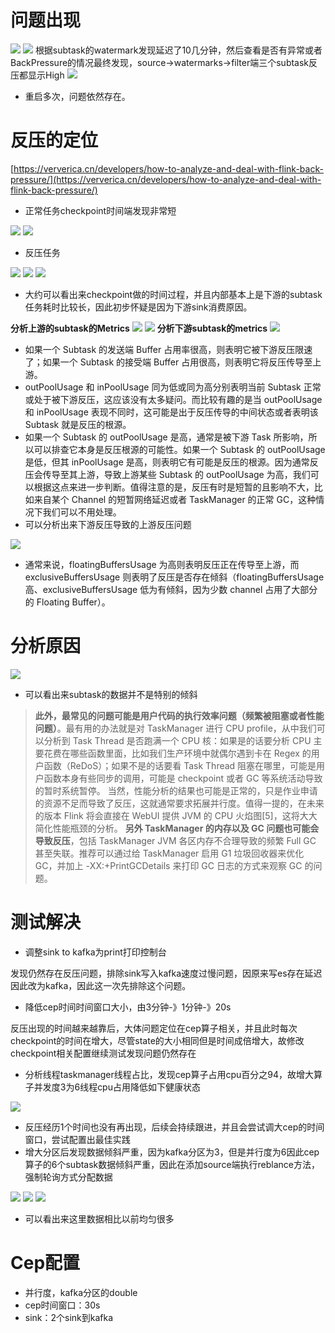 # 问题出现
![](https://cdn.nlark.com/yuque/0/2020/png/361846/1587034351686-7c2bc225-de81-484a-9f4c-ff38f358a632.png#align=left&display=inline&height=372&margin=%5Bobject%20Object%5D&originHeight=372&originWidth=1460&size=0&status=done&style=none&width=1460)
![](https://cdn.nlark.com/yuque/0/2020/png/361846/1587034351663-02121784-a3cc-42eb-ba4a-714912269fbd.png#align=left&display=inline&height=166&margin=%5Bobject%20Object%5D&originHeight=166&originWidth=732&size=0&status=done&style=none&width=732)
根据subtask的watermark发现延迟了10几分钟，然后查看是否有异常或者BackPressure的情况最终发现，source->watermarks->filter端三个subtask反压都显示High
![](https://cdn.nlark.com/yuque/0/2020/png/361846/1587034351603-48eae46b-8bea-480c-8240-9d47926f34e8.png#align=left&display=inline&height=556&margin=%5Bobject%20Object%5D&originHeight=556&originWidth=1542&size=0&status=done&style=none&width=1542)


- 重启多次，问题依然存在。
# 反压的定位
[https://ververica.cn/developers/how-to-analyze-and-deal-with-flink-back-pressure/](https://ververica.cn/developers/how-to-analyze-and-deal-with-flink-back-pressure/)

- 正常任务checkpoint时间端发现非常短

![](https://cdn.nlark.com/yuque/0/2020/png/361846/1587034351712-897811f8-6b9c-4850-980a-5499f4263054.png#align=left&display=inline&height=730&margin=%5Bobject%20Object%5D&originHeight=651&originWidth=1920&size=0&status=done&style=none&width=2152)
![](https://cdn.nlark.com/yuque/0/2020/png/361846/1587034351598-90968eeb-f12b-427e-9e8c-a1f32798e3cc.png#align=left&display=inline&height=872&margin=%5Bobject%20Object%5D&originHeight=737&originWidth=1920&size=0&status=done&style=none&width=2272)

- 反压任务

![](https://cdn.nlark.com/yuque/0/2020/png/361846/1587034351632-946dfa8f-128a-45df-8828-31b19ab4c640.png#align=left&display=inline&height=670&margin=%5Bobject%20Object%5D&originHeight=670&originWidth=2370&size=0&status=done&style=none&width=2370)
![](https://cdn.nlark.com/yuque/0/2020/png/361846/1587034352170-e68b986e-a029-493c-98a1-0f4f646f4cf5.png#align=left&display=inline&height=464&margin=%5Bobject%20Object%5D&originHeight=374&originWidth=1920&size=0&status=done&style=none&width=2382)
![](https://cdn.nlark.com/yuque/0/2020/png/361846/1587034351686-22e6a56f-8571-4b0f-9e24-91bcf9cf860f.png#align=left&display=inline&height=1266&margin=%5Bobject%20Object%5D&originHeight=920&originWidth=1920&size=0&status=done&style=none&width=2642)


- 大约可以看出来checkpoint做的时间过程，并且内部基本上是下游的subtask任务耗时比较长，因此初步怀疑是因为下游sink消费原因。

**分析上游的subtask的Metrics**
![](https://cdn.nlark.com/yuque/0/2020/png/361846/1587034351683-588c48ed-6337-4fab-bdac-3f4765a9857d.png#align=left&display=inline&height=538&margin=%5Bobject%20Object%5D&originHeight=538&originWidth=1462&size=0&status=done&style=none&width=1462)
![](https://cdn.nlark.com/yuque/0/2020/png/361846/1587034351642-49fda873-f991-4dd0-8146-e8bf7a640033.png#align=left&display=inline&height=720&margin=%5Bobject%20Object%5D&originHeight=720&originWidth=1574&size=0&status=done&style=none&width=1574)
**分析下游subtask的metrics**
![](https://cdn.nlark.com/yuque/0/2020/png/361846/1587034351595-219b38bf-159d-4ede-ab25-a37130ec5ab3.png#align=left&display=inline&height=516&margin=%5Bobject%20Object%5D&originHeight=516&originWidth=1416&size=0&status=done&style=none&width=1416)

- 如果一个 Subtask 的发送端 Buffer 占用率很高，则表明它被下游反压限速了；如果一个 Subtask 的接受端 Buffer 占用很高，则表明它将反压传导至上游。
- outPoolUsage 和 inPoolUsage 同为低或同为高分别表明当前 Subtask 正常或处于被下游反压，这应该没有太多疑问。而比较有趣的是当 outPoolUsage 和 inPoolUsage 表现不同时，这可能是出于反压传导的中间状态或者表明该 Subtask 就是反压的根源。
- 如果一个 Subtask 的 outPoolUsage 是高，通常是被下游 Task 所影响，所以可以排查它本身是反压根源的可能性。如果一个 Subtask 的 outPoolUsage 是低，但其 inPoolUsage 是高，则表明它有可能是反压的根源。因为通常反压会传导至其上游，导致上游某些 Subtask 的 outPoolUsage 为高，我们可以根据这点来进一步判断。值得注意的是，反压有时是短暂的且影响不大，比如来自某个 Channel 的短暂网络延迟或者 TaskManager 的正常 GC，这种情况下我们可以不用处理。
- 可以分析出来下游反压导致的上游反压问题

![](https://cdn.nlark.com/yuque/0/2020/png/361846/1587034352017-4fc649c2-6ae7-4b8f-9c98-3d919a184f9f.png#align=left&display=inline&height=584&margin=%5Bobject%20Object%5D&originHeight=584&originWidth=1506&size=0&status=done&style=none&width=1506)

- 通常来说，floatingBuffersUsage 为高则表明反压正在传导至上游，而 exclusiveBuffersUsage 则表明了反压是否存在倾斜（floatingBuffersUsage 高、exclusiveBuffersUsage 低为有倾斜，因为少数 channel 占用了大部分的 Floating Buffer）。


# 分析原因
![](https://cdn.nlark.com/yuque/0/2020/png/361846/1587034351637-51c7a177-19e0-46af-adb1-f6e1ebd83e5e.png#align=left&display=inline&height=462&margin=%5Bobject%20Object%5D&originHeight=462&originWidth=1722&size=0&status=done&style=none&width=1722)

- 可以看出来subtask的数据并不是特别的倾斜

> **此外，最常见的问题可能是用户代码的执行效率问题（频繁被阻塞或者性能问题）**。最有用的办法就是对 TaskManager 进行 CPU profile，从中我们可以分析到 Task Thread 是否跑满一个 CPU 核：如果是的话要分析 CPU 主要花费在哪些函数里面，比如我们生产环境中就偶尔遇到卡在 Regex 的用户函数（ReDoS）；如果不是的话要看 Task Thread 阻塞在哪里，可能是用户函数本身有些同步的调用，可能是 checkpoint 或者 GC 等系统活动导致的暂时系统暂停。
> 当然，性能分析的结果也可能是正常的，只是作业申请的资源不足而导致了反压，这就通常要求拓展并行度。值得一提的，在未来的版本 Flink 将会直接在 WebUI 提供 JVM 的 CPU 火焰图[5]，这将大大简化性能瓶颈的分析。
> **另外 TaskManager 的内存以及 GC 问题也可能会导致反压**，包括 TaskManager JVM 各区内存不合理导致的频繁 Full GC 甚至失联。推荐可以通过给 TaskManager 启用 G1 垃圾回收器来优化 GC，并加上 -XX:+PrintGCDetails 来打印 GC 日志的方式来观察 GC 的问题。

# 测试解决

- 调整sink to kafka为print打印控制台

发现仍然存在反压问题，排除sink写入kafka速度过慢问题，因原来写es存在延迟因此改为kafka，因此这一次先排除这个问题。

- 降低cep时间时间窗口大小，由3分钟-》1分钟-》20s

反压出现的时间越来越靠后，大体问题定位在cep算子相关，并且此时每次checkpoint的时间在增大，尽管state的大小相同但是时间成倍增大，故修改checkpoint相关配置继续测试发现问题仍然存在

- 分析线程taskmanager线程占比，发现cep算子占用cpu百分之94，故增大算子并发度3为6线程cpu占用降低如下健康状态


![](https://cdn.nlark.com/yuque/0/2020/png/361846/1587034352181-0867f21e-a060-44fc-932d-970afc6634d8.png#align=left&display=inline&height=1530&margin=%5Bobject%20Object%5D&originHeight=1235&originWidth=1920&size=0&status=done&style=none&width=2378)

- 反压经历1个时间也没有再出现，后续会持续跟进，并且会尝试调大cep的时间窗口，尝试配置出最佳实践
- 增大分区后发现数据倾斜严重，因为kafka分区为3，但是并行度为6因此cep算子的6个subtask数据倾斜严重，因此在添加source端执行reblance方法，强制轮询方式分配数据

![](https://cdn.nlark.com/yuque/0/2020/png/361846/1587092048094-5efc6856-0b8f-48e4-beed-76dc58c70a0c.png#align=left&display=inline&height=1011&margin=%5Bobject%20Object%5D&originHeight=1011&originWidth=1920&size=0&status=done&style=none&width=2618)
![](https://cdn.nlark.com/yuque/0/2020/png/361846/1587092048384-b2fb5b8d-2019-4632-8d5e-0b73dc27adea.png#align=left&display=inline&height=698&margin=%5Bobject%20Object%5D&originHeight=698&originWidth=1838&size=0&status=done&style=none&width=1838)
![](https://cdn.nlark.com/yuque/0/2020/png/361846/1587092048119-cd6fa5ae-0d94-41b7-8487-40a99cfa1513.png#align=left&display=inline&height=748&margin=%5Bobject%20Object%5D&originHeight=748&originWidth=1884&size=0&status=done&style=none&width=1884)

- 可以看出来这里数据相比以前均匀很多

# Cep配置

- 并行度，kafka分区的double
- cep时间窗口：30s
- sink：2个sink到kafka
